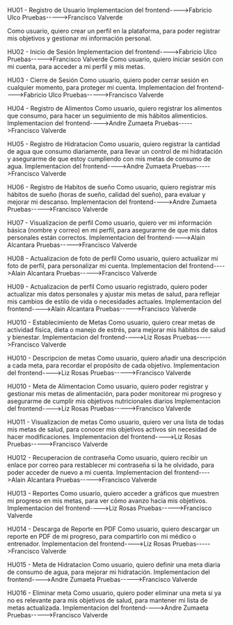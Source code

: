 HU01 - Registro de Usuario 
Implementacion del frontend---->Fabricio Ulco 
Pruebas----->Francisco Valverde

Como usuario, quiero crear un perfil en la plataforma, para poder registrar mis objetivos y gestionar mi información personal.

HU02 - Inicio de Sesión 
Implementacion del frontend---->Fabricio Ulco 
Pruebas----->Francisco Valverde
Como usuario, quiero iniciar sesión con mi cuenta, para acceder a mi perfil y mis metas.

HU03 - Cierre de Sesión 
Como usuario, quiero poder cerrar sesión en cualquier momento, para proteger mi cuenta.
Implementacion del frontend---->Fabricio Ulco 
Pruebas----->Francisco Valverde

HU04 - Registro de Alimentos
Como usuario, quiero registrar los alimentos que consumo, para hacer un seguimiento de mis hábitos alimenticios.
Implementacion del frontend---->Andre Zumaeta
Pruebas----->Francisco Valverde

HU05 - Registro de Hidratacion
Como usuario, quiero registrar la cantidad de agua que consumo diariamente, para llevar un control de mi hidratación y asegurarme de que estoy cumpliendo con mis metas de consumo de agua.
Implementacion del frontend---->Andre Zumaeta
Pruebas----->Francisco Valverde

HU06 - Registro de Habitos de sueño 
Como usuario, quiero registrar mis hábitos de sueño (horas de sueño, calidad del sueño), para evaluar y mejorar mi descanso.
Implementacion del frontend---->Andre Zumaeta
Pruebas----->Francisco Valverde

HU07 - Visualizacion de perfil 
Como usuario, quiero ver mi información básica (nombre y correo) en mi perfil, para asegurarme de que mis datos personales están correctos.
Implementacion del frontend---->Alain Alcantara
Pruebas----->Francisco Valverde

HU08 - Actualizacion de foto de perfil 
Como usuario, quiero actualizar mi foto de perfil, para personalizar mi cuenta.
Implementacion del frontend---->Alain Alcantara
Pruebas----->Francisco Valverde

HU09 - Actualizacion de perfil 
Como usuario registrado, quiero poder actualizar mis datos personales y ajustar mis metas de salud, para reflejar mis cambios de estilo de vida o necesidades actuales.
Implementacion del frontend---->Alain Alcantara
Pruebas----->Francisco Valverde

HU010 - Establecimiento de Metas
Como usuario, quiero crear metas de actividad física, dieta o manejo de estrés, para mejorar mis hábitos de salud y bienestar.
Implementacion del frontend---->Liz Rosas
Pruebas----->Francisco Valverde

HU010 - Descripcion de metas
Como usuario, quiero añadir una descripción a cada meta, para recordar el propósito de cada objetivo.
Implementacion del frontend---->Liz Rosas
Pruebas----->Francisco Valverde

HU010 - Meta de Alimentacion
Como usuario, quiero poder registrar y gestionar mis metas de alimentación, para poder monitorear mi progreso y asegurarme de cumplir mis objetivos nutricionales diarios
Implementacion del frontend---->Liz Rosas
Pruebas----->Francisco Valverde

HU011 - Visualizacion de metas
Como usuario, quiero ver una lista de todas mis metas de salud, para conocer mis objetivos activos sin necesidad de hacer modificaciones.
Implementacion del frontend---->Liz Rosas
Pruebas----->Francisco Valverde

HU012 - Recuperacion de contraseña
Como usuario, quiero recibir un enlace por correo para restablecer mi contraseña si la he olvidado, para poder acceder de nuevo a mi cuenta.
Implementacion del frontend---->Alain Alcantara 
Pruebas----->Francisco Valverde

HU013 - Reportes
Como usuario, quiero acceder a gráficos que muestren mi progreso en mis metas, para ver cómo avanzo hacia mis objetivos.
Implementacion del frontend---->Liz Rosas
Pruebas----->Francisco Valverde

HU014 - Descarga de Reporte en PDF
Como usuario, quiero descargar un reporte en PDF de mi progreso, para compartirlo con mi médico o entrenador.
Implementacion del frontend---->Liz Rosas
Pruebas----->Francisco Valverde

HU015 - Meta de Hidratacion
Como usuario, quiero definir una meta diaria de consumo de agua, para mejorar mi hidratación.
Implementacion del frontend---->Andre Zumaeta
Pruebas----->Francisco Valverde

HU016 - Eliminar meta
Como usuario, quiero poder eliminar una meta si ya no es relevante para mis objetivos de salud, para mantener mi lista de metas actualizada.
Implementacion del frontend---->Andre Zumaeta
Pruebas----->Francisco Valverde
